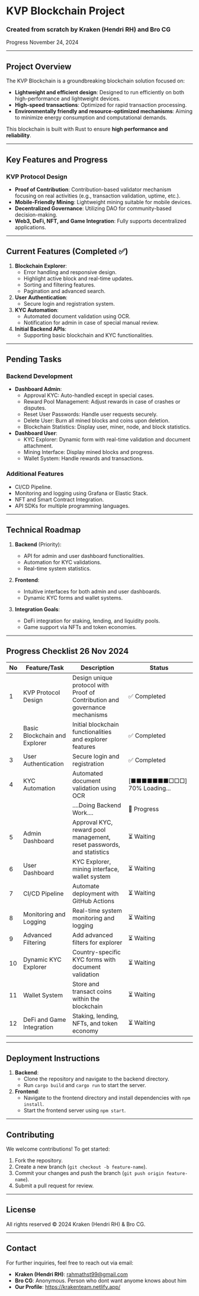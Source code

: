 # KVP Blockchain Project

### Created from scratch by **Kraken (Hendri RH)** and **Bro CG**
Progress November 24, 2024

---

## Project Overview

The KVP Blockchain is a groundbreaking blockchain solution focused on:
- **Lightweight and efficient design**: Designed to run efficiently on both high-performance and lightweight devices.
- **High-speed transactions**: Optimized for rapid transaction processing.
- **Environmentally friendly and resource-optimized mechanisms**: Aiming to minimize energy consumption and computational demands.

This blockchain is built with Rust to ensure **high performance and reliability**.

---

## Key Features and Progress

### KVP Protocol Design
- **Proof of Contribution**: Contribution-based validator mechanism focusing on real activities (e.g., transaction validation, uptime, etc.).
- **Mobile-Friendly Mining**: Lightweight mining suitable for mobile devices.
- **Decentralized Governance**: Utilizing DAO for community-based decision-making.
- **Web3, DeFi, NFT, and Game Integration**: Fully supports decentralized applications.

---

## Current Features (Completed ✅)
1. **Blockchain Explorer**:
   - Error handling and responsive design.
   - Highlight active block and real-time updates.
   - Sorting and filtering features.
   - Pagination and advanced search.
2. **User Authentication**:
   - Secure login and registration system.
3. **KYC Automation**:
   - Automated document validation using OCR.
   - Notification for admin in case of special manual review.
4. **Initial Backend APIs**:
   - Supporting basic blockchain and KYC functionalities.

---

## Pending Tasks
### Backend Development
- **Dashboard Admin**:
  - Approval KYC: Auto-handled except in special cases.
  - Reward Pool Management: Adjust rewards in case of crashes or disputes.
  - Reset User Passwords: Handle user requests securely.
  - Delete User: Burn all mined blocks and coins upon deletion.
  - Blockchain Statistics: Display user, miner, node, and block statistics.
- **Dashboard User**:
  - KYC Explorer: Dynamic form with real-time validation and document attachment.
  - Mining Interface: Display mined blocks and progress.
  - Wallet System: Handle rewards and transactions.

### Additional Features
- CI/CD Pipeline.
- Monitoring and logging using Grafana or Elastic Stack.
- NFT and Smart Contract Integration.
- API SDKs for multiple programming languages.

---

## Technical Roadmap

1. **Backend** (Priority):
   - API for admin and user dashboard functionalities.
   - Automation for KYC validations.
   - Real-time system statistics.

2. **Frontend**:
   - Intuitive interfaces for both admin and user dashboards.
   - Dynamic KYC forms and wallet systems.

3. **Integration Goals**:
   - DeFi integration for staking, lending, and liquidity pools.
   - Game support via NFTs and token economies.

---

## Progress Checklist 26 Nov 2024

| **No** | **Feature/Task**                                | **Description**                                                             | **Status**    					|
|--------|-------------------------------------------------|-----------------------------------------------------------------------------|----------------------------------|
| 1      | KVP Protocol Design                             | Design unique protocol with Proof of Contribution and governance mechanisms | ✅ Completed  					|
| 2      | Basic Blockchain and Explorer                   | Initial blockchain functionalities and explorer features                    | ✅ Completed  					|
| 3      | User Authentication                             | Secure login and registration                                               | ✅ Completed  					|
| 4      | KYC Automation                                  | Automated document validation using OCR                                     | [■■■■■■■□□□] 70% Loading...     	|
|        |                                                 | ....Doing Backend Work....                                                  | 🚀 Progress   					|
| 5      | Admin Dashboard                                 | Approval KYC, reward pool management, reset passwords, and statistics       | ⏳ Waiting     					|
| 6      | User Dashboard                                  | KYC Explorer, mining interface, wallet system                               | ⏳ Waiting      					|
| 7      | CI/CD Pipeline                                  | Automate deployment with GitHub Actions                                     | ⏳ Waiting      					|
| 8      | Monitoring and Logging                          | Real-time system monitoring and logging                                     | ⏳ Waiting     					|
| 9      | Advanced Filtering                              | Add advanced filters for explorer                                           | ⏳ Waiting      					|
| 10     | Dynamic KYC Explorer                            | Country-specific KYC forms with document validation                         | ⏳ Waiting     					|
| 11     | Wallet System                                   | Store and transact coins within the blockchain                              | ⏳ Waiting      					|
| 12     | DeFi and Game Integration                       | Staking, lending, NFTs, and token economy                                   | ⏳ Waiting     					|

---

## Deployment Instructions

1. **Backend**:
   - Clone the repository and navigate to the backend directory.
   - Run `cargo build` and `cargo run` to start the server.
2. **Frontend**:
   - Navigate to the frontend directory and install dependencies with `npm install`.
   - Start the frontend server using `npm start`.

---

## Contributing
We welcome contributions! To get started:
1. Fork the repository.
2. Create a new branch (`git checkout -b feature-name`).
3. Commit your changes and push the branch (`git push origin feature-name`).
4. Submit a pull request for review.

---

## License
All rights reserved © 2024 Kraken (Hendri RH) & Bro CG.

---

## Contact
For further inquiries, feel free to reach out via email:
- **Kraken (Hendri RH)**: rahmathst99@gmail.com
- **Bro CG**: Anonymous. Person who dont want anyome knows about him
- **Our Profile**: https://krakenteam.netlify.app/
